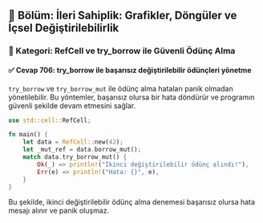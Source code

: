 ## 📘 Bölüm: İleri Sahiplik: Grafikler, Döngüler ve İçsel Değiştirilebilirlik  
### 🔹 Kategori: RefCell ve try_borrow ile Güvenli Ödünç Alma  
#### ✅ Cevap 706: try_borrow ile başarısız değiştirilebilir ödünçleri yönetme

`try_borrow` ve `try_borrow_mut` ile ödünç alma hataları panik olmadan yönetilebilir. Bu yöntemler, başarısız olursa bir hata döndürür ve programın güvenli şekilde devam etmesini sağlar.

```rust
use std::cell::RefCell;

fn main() {
    let data = RefCell::new(42);
    let _mut_ref = data.borrow_mut();
    match data.try_borrow_mut() {
        Ok(_) => println!("İkinci değiştirilebilir ödünç alındı!"),
        Err(e) => println!("Hata: {}", e),
    }
}
```

Bu şekilde, ikinci değiştirilebilir ödünç alma denemesi başarısız olursa hata mesajı alınır ve panik oluşmaz.
